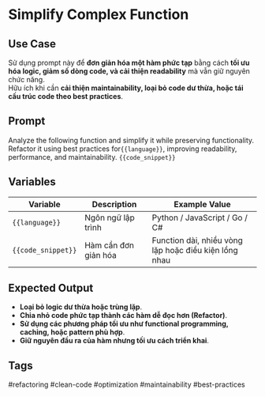 # Simplify Complex Function  

## **Use Case**  
Sử dụng prompt này để **đơn giản hóa một hàm phức tạp** bằng cách **tối ưu hóa logic, giảm số dòng code, và cải thiện readability** mà vẫn giữ nguyên chức năng.  
Hữu ích khi cần **cải thiện maintainability, loại bỏ code dư thừa, hoặc tái cấu trúc code theo best practices**.  

## **Prompt**  
Analyze the following function and simplify it while preserving functionality.
Refactor it using best practices for`{{language}}`, improving readability, performance, and maintainability.
`{{code_snippet}}`


## **Variables**  
| Variable | Description | Example Value |
|----------|------------|--------------|
| `{{language}}` | Ngôn ngữ lập trình | Python / JavaScript / Go / C# |
| `{{code_snippet}}` | Hàm cần đơn giản hóa | Function dài, nhiều vòng lặp hoặc điều kiện lồng nhau |

## **Expected Output**  
- **Loại bỏ logic dư thừa hoặc trùng lặp**.  
- **Chia nhỏ code phức tạp thành các hàm dễ đọc hơn (Refactor)**.  
- **Sử dụng các phương pháp tối ưu như functional programming, caching, hoặc pattern phù hợp**.  
- **Giữ nguyên đầu ra của hàm nhưng tối ưu cách triển khai**.  

## **Tags**
#refactoring #clean-code #optimization #maintainability #best-practices